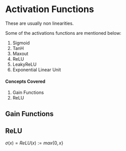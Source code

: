 # Activation Functions
These are usually non linearities.

Some of the activations functions are mentioned below:
1. Sigmoid
2. TanH
3. Maxout
4. ReLU
5. LeakyReLU
6. Exponential Linear Unit

#### Concepts Covered
1. Gain Functions
2. ReLU

## Gain Functions

## ReLU
$\sigma{(x)}=ReLU(x):= max\{0,x\}$

